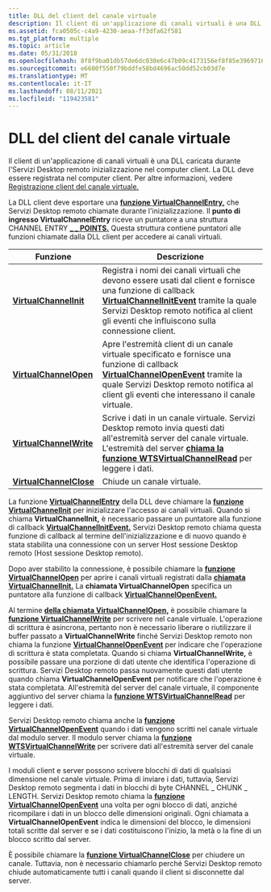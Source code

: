 ```yaml
---
title: DLL del client del canale virtuale
description: Il client di un'applicazione di canali virtuali è una DLL caricata durante l'Servizi Desktop remoto inizializzazione nel computer client. La DLL deve essere registrata nel computer client.
ms.assetid: fca0505c-c4a9-4230-aeaa-ff3dfa62f581
ms.tgt_platform: multiple
ms.topic: article
ms.date: 05/31/2018
ms.openlocfilehash: 8f8f9ba01db57de6dc030e6c47b09c4173156ef8f85e3969716ae6e10dfc069f
ms.sourcegitcommit: e6600f550f79bddfe58bd4696ac50dd52cb03d7e
ms.translationtype: MT
ms.contentlocale: it-IT
ms.lasthandoff: 08/11/2021
ms.locfileid: "119423581"
---
```

# <a name="virtual-channel-client-dll"></a>DLL del client del canale virtuale

Il client di un'applicazione di canali virtuali è una DLL caricata durante l'Servizi Desktop remoto inizializzazione nel computer client. La DLL deve essere registrata nel computer client. Per altre informazioni, vedere [Registrazione client del canale virtuale.](virtual-channel-client-registration.md)

La DLL client deve esportare una [**funzione VirtualChannelEntry,**](/windows/desktop/api/Cchannel/nc-cchannel-virtualchannelentry) che Servizi Desktop remoto chiamate durante l'inizializzazione. Il **punto di ingresso VirtualChannelEntry** riceve un puntatore a una struttura CHANNEL ENTRY [**\_ \_ POINTS.**](/windows/win32/api/cchannel/ns-cchannel-channel_entry_points) Questa struttura contiene puntatori alle funzioni chiamate dalla DLL client per accedere ai canali virtuali.



| Funzione                                                      | Descrizione                                                                                                                                                                                                                                                                           |
|---------------------------------------------------------------|---------------------------------------------------------------------------------------------------------------------------------------------------------------------------------------------------------------------------------------------------------------------------------------|
| [**VirtualChannelInit**](/windows/desktop/api/Cchannel/nc-cchannel-virtualchannelinit)<br/>   | Registra i nomi dei canali virtuali che devono essere usati dal client e fornisce una funzione di callback [**VirtualChannelInitEvent**](/windows/desktop/api/Cchannel/nc-cchannel-channel_init_event_fn) tramite la quale Servizi Desktop remoto notifica al client gli eventi che influiscono sulla connessione client.<br/> |
| [**VirtualChannelOpen**](/windows/desktop/api/Cchannel/nc-cchannel-virtualchannelopen)<br/>   | Apre l'estremità client di un canale virtuale specificato e fornisce una funzione di callback [**VirtualChannelOpenEvent**](/windows/desktop/api/Cchannel/nc-cchannel-channel_open_event_fn) tramite la quale Servizi Desktop remoto notifica al client gli eventi che interessano il canale virtuale.<br/>                    |
| [**VirtualChannelWrite**](/windows/desktop/api/Cchannel/nc-cchannel-virtualchannelwrite)<br/> | Scrive i dati in un canale virtuale. Servizi Desktop remoto invia questi dati all'estremità server del canale virtuale. L'estremità del server [**chiama la funzione WTSVirtualChannelRead**](/windows/desktop/api/Wtsapi32/nf-wtsapi32-wtsvirtualchannelread) per leggere i dati.<br/>                                             |
| [**VirtualChannelClose**](/windows/desktop/api/Cchannel/nc-cchannel-virtualchannelclose)<br/> | Chiude un canale virtuale.<br/>                                                                                                                                                                                                                                                  |



 

La funzione [**VirtualChannelEntry**](/windows/desktop/api/Cchannel/nc-cchannel-virtualchannelentry) della DLL deve chiamare la [**funzione VirtualChannelInit**](/windows/desktop/api/Cchannel/nc-cchannel-virtualchannelinit) per inizializzare l'accesso ai canali virtuali. Quando si chiama **VirtualChannelInit,** è necessario passare un puntatore alla funzione di callback [**VirtualChannelInitEvent.**](/windows/desktop/api/Cchannel/nc-cchannel-channel_init_event_fn) Servizi Desktop remoto chiama questa funzione di callback al termine dell'inizializzazione e di nuovo quando è stata stabilita una connessione con un server Host sessione Desktop remoto (Host sessione Desktop remoto).

Dopo aver stabilito la connessione, è possibile chiamare la [**funzione VirtualChannelOpen**](/windows/desktop/api/Cchannel/nc-cchannel-virtualchannelopen) per aprire i canali virtuali registrati dalla [**chiamata VirtualChannelInit.**](/windows/desktop/api/Cchannel/nc-cchannel-virtualchannelinit) La **chiamata VirtualChannelOpen** specifica un puntatore alla funzione di callback [**VirtualChannelOpenEvent.**](/windows/desktop/api/Cchannel/nc-cchannel-channel_open_event_fn)

Al termine [**della chiamata VirtualChannelOpen,**](/windows/desktop/api/Cchannel/nc-cchannel-virtualchannelopen) è possibile chiamare la [**funzione VirtualChannelWrite**](/windows/desktop/api/Cchannel/nc-cchannel-virtualchannelwrite) per scrivere nel canale virtuale. L'operazione di scrittura è asincrona, pertanto non è necessario liberare o riutilizzare il buffer passato a **VirtualChannelWrite** finché Servizi Desktop remoto non chiama la funzione [**VirtualChannelOpenEvent**](/windows/desktop/api/Cchannel/nc-cchannel-channel_open_event_fn) per indicare che l'operazione di scrittura è stata completata. Quando si chiama **VirtualChannelWrite,** è possibile passare una porzione di dati utente che identifica l'operazione di scrittura. Servizi Desktop remoto passa nuovamente questi dati utente quando chiama **VirtualChannelOpenEvent** per notificare che l'operazione è stata completata. All'estremità del server del canale virtuale, il componente aggiuntivo del server chiama la [**funzione WTSVirtualChannelRead**](/windows/desktop/api/Wtsapi32/nf-wtsapi32-wtsvirtualchannelread) per leggere i dati.

Servizi Desktop remoto chiama anche la [**funzione VirtualChannelOpenEvent**](/windows/desktop/api/Cchannel/nc-cchannel-channel_open_event_fn) quando i dati vengono scritti nel canale virtuale dal modulo server. Il modulo server chiama la [**funzione WTSVirtualChannelWrite**](/windows/desktop/api/Wtsapi32/nf-wtsapi32-wtsvirtualchannelwrite) per scrivere dati all'estremità server del canale virtuale.

I moduli client e server possono scrivere blocchi di dati di qualsiasi dimensione nel canale virtuale. Prima di inviare i dati, tuttavia, Servizi Desktop remoto segmenta i dati in blocchi di byte CHANNEL \_ CHUNK \_ LENGTH. Servizi Desktop remoto chiama la [**funzione VirtualChannelOpenEvent**](/windows/desktop/api/Cchannel/nc-cchannel-channel_open_event_fn) una volta per ogni blocco di dati, anziché ricompilare i dati in un blocco delle dimensioni originali. Ogni chiamata a **VirtualChannelOpenEvent** indica le dimensioni del blocco, le dimensioni totali scritte dal server e se i dati costituiscono l'inizio, la metà o la fine di un blocco scritto dal server.

È possibile chiamare la [**funzione VirtualChannelClose**](/windows/desktop/api/Cchannel/nc-cchannel-virtualchannelclose) per chiudere un canale. Tuttavia, non è necessario chiamarlo perché Servizi Desktop remoto chiude automaticamente tutti i canali quando il client si disconnette dal server.

 

 





